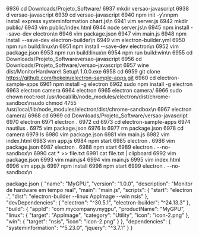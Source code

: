 
 6936  cd Downloads/Projeto_Software/
 6937  mkdir versao-javascript
 6938  d versao-javascript
 6939  cd versao-javascript
 6940  npm init -y\nnpm install express systeminformation chart.js\n
 6941  vim server.js
 6942  mkdir public/
 6943  vim public/index.html
 6944  node server.js\n
 6945  npm install --save-dev electron\n
 6946  vim package.json
 6947  vim main.js
 6948  npm install --save-dev electron-builder\n
 6949  vim electron-builder.yml
 6950  npm run build:linux\n
 6951  npm install --save-dev electron\n
 6952  vim package.json
 6953  npm run build:linux\n
 6954  npm run build:win\n
 6955  cd Downloads/Projeto_Softwareversao-javascript
 6956  cd Downloads/Projeto_Software/versao-javascript
 6957  wine dist/MonitorHardware\ Setup\ 1.0.0.exe
 6958  cd
 6959  git clone https://github.com/hokein/electron-sample-apps.git
 6960  cd electron-sample-apps
 6961  npm install -g electron
 6962  sudo npm install -g electron
 6963  electron camera
 6964  electron <camera>
 6965  electron camera/
 6966  sudo chown root:root /usr/local/lib/node_modules/electron/dist/chrome-sandbox\nsudo chmod 4755 /usr/local/lib/node_modules/electron/dist/chrome-sandbox\n
 6967  electron camera/
 6968  cd
 6969  cd Downloads/Projeto_Software/versao-javascript
 6970  electron
 6971  electron .
 6972  cd
 6973  cd electron-sample-apps
 6974  nautilus .
 6975  vim package.json
 6976  ls
 6977  rm package.json
 6978  cd  camera
 6979  ls
 6980  vim package.json
 6981  vim main.js
 6982  vim index.html
 6983  vim app.js
 6984  npm start
 6985  electron .
 6986  vim package.json
 6987  electron .
 6988  npm start
 6989  electron . --no-sandbox\n
 6990  cat * >> file.txt
 6991  cat file.txt | clipboard
 6992  vim package.json
 6993  vim main.js4
 6994  vim main.js
 6995  vim index.html
 6996  vim app.js
 6997  npm install
 6998  npm start
 6999  electron . --no-sandbox\n


















package.json
{
  "name": "MyGPU",
  "version": "1.0.0",
  "description": "Monitor de hardware em tempo real",
  "main": "main.js",
  "scripts": {
    "start": "electron .",
    "dist": "electron-builder --linux AppImage --win nsis"
  },
  "devDependencies": {
    "electron": "^30.5.1",
    "electron-builder": "^24.13.3"
  },
  "build": {
    "appId": "com.mycompany.mygpu",
    "productName": "MyGPU",
    "linux": {
      "target": "AppImage",
      "category": "Utility",
      "icon": "icon-2.png"
    },
    "win": {
      "target": "nsis",
      "icon": "icon-2.png"
    }
  },
  "dependencies": {
    "systeminformation": "^5.23.0",
    "jquery": "^3.7.1"
  }
}



